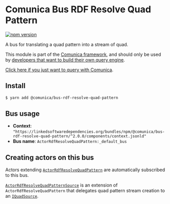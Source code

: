 # Comunica Bus RDF Resolve Quad Pattern

[![npm version](https://badge.fury.io/js/%40comunica%2Fbus-rdf-resolve-quad-pattern.svg)](https://www.npmjs.com/package/@comunica/bus-rdf-resolve-quad-pattern)

A bus for translating a quad pattern into a stream of quad.

This module is part of the [Comunica framework](https://github.com/comunica/comunica),
and should only be used by [developers that want to build their own query engine](https://comunica.dev/docs/modify/).

[Click here if you just want to query with Comunica](https://comunica.dev/docs/query/).

## Install

```bash
$ yarn add @comunica/bus-rdf-resolve-quad-pattern
```

## Bus usage

* **Context**: `"https://linkedsoftwaredependencies.org/bundles/npm/@comunica/bus-rdf-resolve-quad-pattern/^2.0.0/components/context.jsonld"`
* **Bus name**: `ActorRdfResolveQuadPattern:_default_bus`

## Creating actors on this bus

Actors extending [`ActorRdfResolveQuadPattern`](https://comunica.github.io/comunica/classes/bus_rdf_resolve_quad_pattern.ActorRdfResolveQuadPattern.html) are automatically subscribed to this bus.

[`ActorRdfResolveQuadPatternSource`](https://comunica.github.io/comunica/classes/bus_rdf_resolve_quad_pattern.ActorRdfResolveQuadPatternSource.html) is an extension of `ActorRdfResolveQuadPattern`
that delegates quad pattern stream creation to an [`IQuadSource`](https://comunica.github.io/comunica/interfaces/bus_rdf_resolve_quad_pattern.IQuadSource.html).

